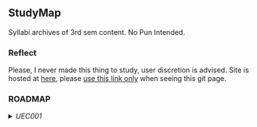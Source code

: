 ## StudyMap

Syllabi archives of 3rd sem content. No Pun Intended.

### Reflect
Please, I never made this thing  to study, user discretion is advised. Site is hosted at [here](https://hari01584.github.io/studymap/), please [use this link only](https://hari01584.github.io/studymap/) when seeing this git page.


### ROADMAP
<details>
 <summary><i>UEC001</i></summary><blockquote>
   <details>
   <summary>UNIT 1</summary>

     Depends upon the content lol, still adding
  </details>
</details>
